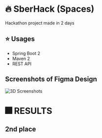 # :fire: SberHack (Spaces)
Hackathon project made in 2 days
## :star: Usages
- Spring Boot 2
- Maven 2
- REST API

## Screenshots of Figma Design
![3D Screenshots](https://i.imgur.com/qR51C5Z.png)

# :fireworks: RESULTS
## 2nd place
